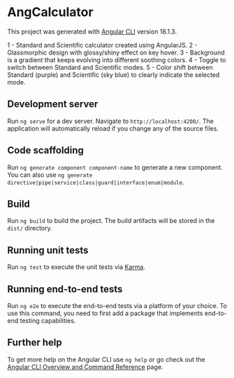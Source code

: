 # AngCalculator

This project was generated with [Angular CLI](https://github.com/angular/angular-cli) version 18.1.3.

1 - Standard and Scientific calculator created using AngularJS.
2 - Glassmorphic design with glossy/shiny effect on key hover.
3 - Background is a gradient that keeps evolving into different soothing colors.
4 - Toggle to switch between Standard and Scientific modes.
5 - Color shift between Standard (purple) and Scientific (sky blue) to clearly indicate the selected mode.

## Development server

Run `ng serve` for a dev server. Navigate to `http://localhost:4200/`. The application will automatically reload if you change any of the source files.

## Code scaffolding

Run `ng generate component component-name` to generate a new component. You can also use `ng generate directive|pipe|service|class|guard|interface|enum|module`.

## Build

Run `ng build` to build the project. The build artifacts will be stored in the `dist/` directory.

## Running unit tests

Run `ng test` to execute the unit tests via [Karma](https://karma-runner.github.io).

## Running end-to-end tests

Run `ng e2e` to execute the end-to-end tests via a platform of your choice. To use this command, you need to first add a package that implements end-to-end testing capabilities.

## Further help

To get more help on the Angular CLI use `ng help` or go check out the [Angular CLI Overview and Command Reference](https://angular.dev/tools/cli) page.
